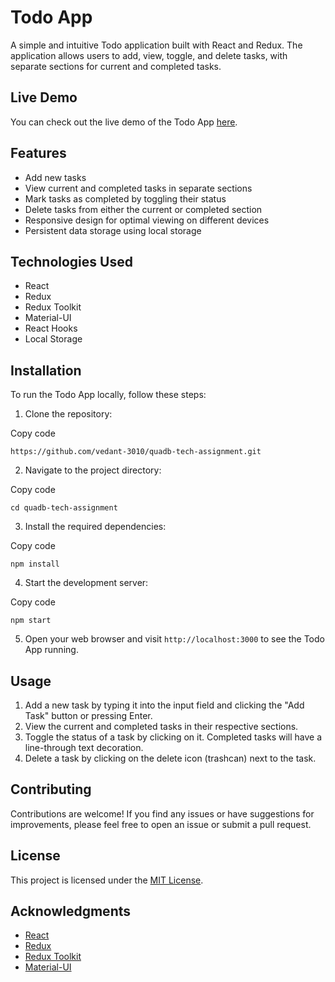 
# Todo App

A simple and intuitive Todo application built with React and Redux. The application allows users to add, view, toggle, and delete tasks, with separate sections for current and completed tasks.

## Live Demo

You can check out the live demo of the Todo App [here](https://quadb-tech-assignment-two.vercel.app/).

## Features

-   Add new tasks
-   View current and completed tasks in separate sections
-   Mark tasks as completed by toggling their status
-   Delete tasks from either the current or completed section
-   Responsive design for optimal viewing on different devices
-   Persistent data storage using local storage

## Technologies Used

-   React
-   Redux
-   Redux Toolkit
-   Material-UI
-   React Hooks
-   Local Storage

## Installation

To run the Todo App locally, follow these steps:

1.  Clone the repository:

Copy code

`https://github.com/vedant-3010/quadb-tech-assignment.git`

2.  Navigate to the project directory:

Copy code

`cd quadb-tech-assignment`

3.  Install the required dependencies:

Copy code

`npm install`

4.  Start the development server:

Copy code

`npm start`

5.  Open your web browser and visit  `http://localhost:3000`  to see the Todo App running.

## Usage

1.  Add a new task by typing it into the input field and clicking the "Add Task" button or pressing Enter.
2.  View the current and completed tasks in their respective sections.
3.  Toggle the status of a task by clicking on it. Completed tasks will have a line-through text decoration.
4.  Delete a task by clicking on the delete icon (trashcan) next to the task.

## Contributing

Contributions are welcome! If you find any issues or have suggestions for improvements, please feel free to open an issue or submit a pull request.

## License

This project is licensed under the [MIT License](https://claude.ai/chat/LICENSE).

## Acknowledgments

-   [React](https://reactjs.org/)
-   [Redux](https://redux.js.org/)
-   [Redux Toolkit](https://redux-toolkit.js.org/)
-   [Material-UI](https://material-ui.com/)
